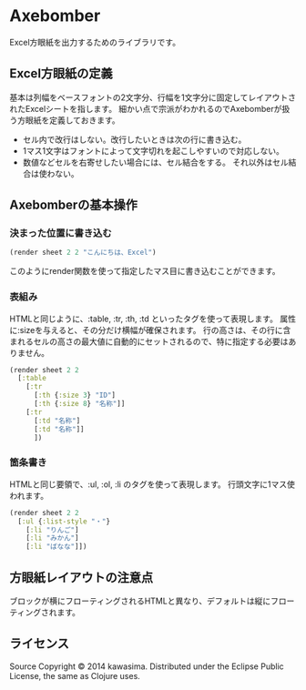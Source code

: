 Axebomber
=========

Excel方眼紙を出力するためのライブラリです。

## Excel方眼紙の定義

基本は列幅をベースフォントの2文字分、行幅を1文字分に固定してレイアウトされたExcelシートを指します。
細かい点で宗派がわかれるのでAxebomberが扱う方眼紙を定義しておきます。

* セル内で改行はしない。改行したいときは次の行に書き込む。
* 1マス1文字はフォントによって文字切れを起こしやすいので対応しない。
* 数値などセルを右寄せしたい場合には、セル結合をする。
  それ以外はセル結合は使わない。

## Axebomberの基本操作

### 決まった位置に書き込む

```clojure
(render sheet 2 2 "こんにちは、Excel")
```

このようにrender関数を使って指定したマス目に書き込むことができます。

### 表組み

HTMLと同じように、:table, :tr, :th, :td といったタグを使って表現します。
属性に:sizeを与えると、その分だけ横幅が確保されます。
行の高さは、その行に含まれるセルの高さの最大値に自動的にセットされるので、特に指定する必要はありません。

```clojure
(render sheet 2 2
  [:table
    [:tr
      [:th {:size 3} "ID"]
      [:th {:size 8} "名称"]]
    [:tr
      [:td "名称"]
      [:td "名称"]]
      ])
```

### 箇条書き

HTMLと同じ要領で、:ul, :ol, :li のタグを使って表現します。
行頭文字に1マス使われます。

```clojure
(render sheet 2 2
  [:ul {:list-style "・"}
    [:li "りんご"]
    [:li "みかん"]
    [:li "ばなな"]])
```

## 方眼紙レイアウトの注意点

ブロックが横にフローティングされるHTMLと異なり、デフォルトは縦にフローティングされます。



## ライセンス

Source Copyright © 2014 kawasima.
Distributed under the Eclipse Public License, the same as Clojure uses.
